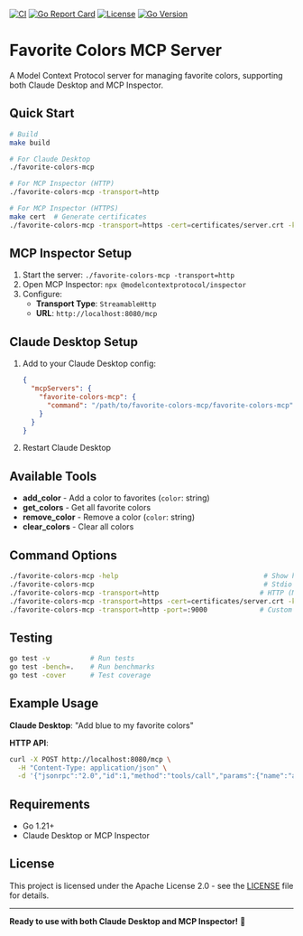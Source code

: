 [![CI](https://github.com/subnetmarco/favorite-colors-mcp/actions/workflows/ci.yml/badge.svg)](https://github.com/subnetmarco/favorite-colors-mcp/actions/workflows/ci.yml)
[![Go Report Card](https://goreportcard.com/badge/github.com/subnetmarco/favorite-colors-mcp)](https://goreportcard.com/report/github.com/subnetmarco/favorite-colors-mcp)
[![License](https://img.shields.io/badge/License-Apache%202.0-blue.svg)](https://opensource.org/licenses/Apache-2.0)
[![Go Version](https://img.shields.io/badge/Go-1.21+-00ADD8?style=flat&logo=go)](https://golang.org/)

# Favorite Colors MCP Server

A Model Context Protocol server for managing favorite colors, supporting both Claude Desktop and MCP Inspector.

## Quick Start

```bash
# Build
make build

# For Claude Desktop
./favorite-colors-mcp

# For MCP Inspector (HTTP)
./favorite-colors-mcp -transport=http

# For MCP Inspector (HTTPS)
make cert  # Generate certificates
./favorite-colors-mcp -transport=https -cert=certificates/server.crt -key=certificates/server.key
```

## MCP Inspector Setup

1. Start the server: `./favorite-colors-mcp -transport=http`
2. Open MCP Inspector: `npx @modelcontextprotocol/inspector`
3. Configure:
   - **Transport Type**: `StreamableHttp`
   - **URL**: `http://localhost:8080/mcp`

## Claude Desktop Setup

1. Add to your Claude Desktop config:
   ```json
   {
     "mcpServers": {
       "favorite-colors-mcp": {
         "command": "/path/to/favorite-colors-mcp/favorite-colors-mcp"
       }
     }
   }
   ```
2. Restart Claude Desktop

## Available Tools

- **add_color** - Add a color to favorites (`color`: string)
- **get_colors** - Get all favorite colors  
- **remove_color** - Remove a color (`color`: string)
- **clear_colors** - Clear all colors

## Command Options

```bash
./favorite-colors-mcp -help                                    # Show help
./favorite-colors-mcp                                          # Stdio (Claude Desktop)
./favorite-colors-mcp -transport=http                         # HTTP (MCP Inspector)
./favorite-colors-mcp -transport=https -cert=certificates/server.crt -key=certificates/server.key  # HTTPS
./favorite-colors-mcp -transport=http -port=:9000             # Custom port
```

## Testing

```bash
go test -v          # Run tests
go test -bench=.    # Run benchmarks
go test -cover      # Test coverage
```

## Example Usage

**Claude Desktop**: "Add blue to my favorite colors"

**HTTP API**:
```bash
curl -X POST http://localhost:8080/mcp \
  -H "Content-Type: application/json" \
  -d '{"jsonrpc":"2.0","id":1,"method":"tools/call","params":{"name":"add_color","arguments":{"color":"blue"}}}'
```

## Requirements

- Go 1.21+
- Claude Desktop or MCP Inspector

## License

This project is licensed under the Apache License 2.0 - see the [LICENSE](LICENSE) file for details.

---

**Ready to use with both Claude Desktop and MCP Inspector!** 🎨